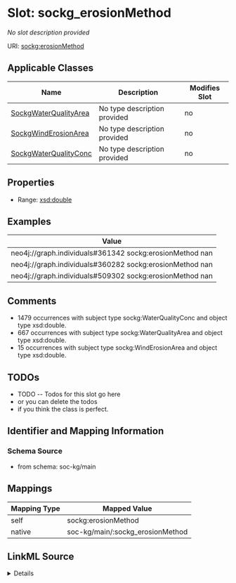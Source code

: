 

# Slot: sockg_erosionMethod


_No slot description provided_





URI: [sockg:erosionMethod](http://www.semanticweb.org/sockg/ontologies/2024/0/soil-carbon-ontology/erosionMethod)



<!-- no inheritance hierarchy -->





## Applicable Classes

| Name | Description | Modifies Slot |
| --- | --- | --- |
| [SockgWaterQualityArea](../classes/SockgWaterQualityArea.md) | No type description provided |  no  |
| [SockgWindErosionArea](../classes/SockgWindErosionArea.md) | No type description provided |  no  |
| [SockgWaterQualityConc](../classes/SockgWaterQualityConc.md) | No type description provided |  no  |







## Properties

* Range: [xsd:double](http://www.w3.org/2001/XMLSchema#double)






## Examples

| Value |
| --- |
| neo4j://graph.individuals#361342 sockg:erosionMethod nan |
| neo4j://graph.individuals#360282 sockg:erosionMethod nan |
| neo4j://graph.individuals#509302 sockg:erosionMethod nan |

## Comments

* 1479 occurrences with subject type sockg:WaterQualityConc and object type xsd:double.
* 667 occurrences with subject type sockg:WaterQualityArea and object type xsd:double.
* 15 occurrences with subject type sockg:WindErosionArea and object type xsd:double.

## TODOs

* TODO -- Todos for this slot go here
* or you can delete the todos
* if you think the class is perfect.

## Identifier and Mapping Information







### Schema Source


* from schema: soc-kg/main




## Mappings

| Mapping Type | Mapped Value |
| ---  | ---  |
| self | sockg:erosionMethod |
| native | soc-kg/main/:sockg_erosionMethod |




## LinkML Source

<details>
```yaml
name: sockg_erosionMethod
description: No slot description provided
todos:
- TODO -- Todos for this slot go here
- or you can delete the todos
- if you think the class is perfect.
comments:
- 1479 occurrences with subject type sockg:WaterQualityConc and object type xsd:double.
- 667 occurrences with subject type sockg:WaterQualityArea and object type xsd:double.
- 15 occurrences with subject type sockg:WindErosionArea and object type xsd:double.
examples:
- value: neo4j://graph.individuals#361342 sockg:erosionMethod nan
- value: neo4j://graph.individuals#360282 sockg:erosionMethod nan
- value: neo4j://graph.individuals#509302 sockg:erosionMethod nan
from_schema: soc-kg/main
rank: 1000
slot_uri: sockg:erosionMethod
alias: sockg_erosionMethod
domain_of:
- sockg_WaterQualityArea
- sockg_WaterQualityConc
- sockg_WindErosionArea
range: double

```
</details>